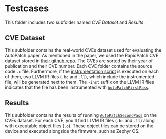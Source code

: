 # Testcases

This folder includes two subfolder named *CVE Dataset* and *Results*.  

## CVE Dataset
This subfolder contains the real-world CVEs dataset used for evaluating the AutoPatch paper. As mentioned in the paper, we used the RapidPatch CVE dataset stored in [their github repo](https://github.com/IoTAccessControl/RapidPatch.git). The CVEs are sorted by their year of publication and their CVE number. Each CVE folder contains the source code `.c` file. 
Furthermore, if the [instrumentation script](https://github.com/Moh3nsalehi/AutoPatchCode/blob/main/Scripts/instrument.sh) is executed on each of them, two LLVM IR files (`.bc` and `.ll`), which include the instrumented file, will be generated next to them. The `-inst` suffix on the LLVM IR files indicates that the file has been instrumented with [`AutoPatchFirstPass`](../LLVM%20Passes/AutoPatchFirstPass). 

## Results
This subfolder contains the results of running [`AutoPatchSecondPass`](../LLVM%20Passes/AutoPatchSecondPass) on the CVEs dataset. For each CVE, you'll find LLVM IR files (`.bc` and `.ll`) along with executable object files (`.o`). These object files can be stored on the device and executed alongside the firmware, such as Zephyr OS. 
